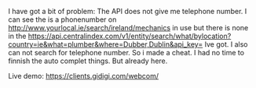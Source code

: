 I have got a bit of problem: The API does not give me telephone number.
I can see the is a phonenumber on http://www.yourlocal.ie/search/ireland/mechanics  in use but there is none in the https://api.centralindex.com/v1/entity/search/what/bylocation?country=ie&what=plumber&where=Dubber,Dublin&api_key=  Ive got.
I also can not search for telephone number. So i made a cheat. 
I had no time to finnish the auto complet things. But already here.

Live demo:
https://clients.gidigi.com/webcom/